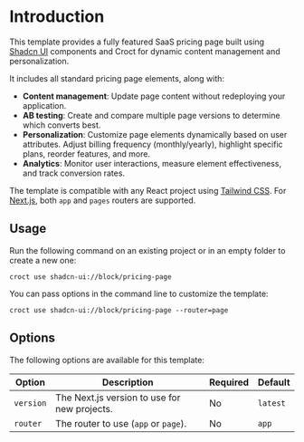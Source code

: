 # Introduction

This template provides a fully featured SaaS pricing page built using [Shadcn UI](https://ui.shadcn.com/?utm_source=croct) components and Croct for dynamic content management and personalization.

It includes all standard pricing page elements, along with:

- **Content management**: Update page content without redeploying your application.
- **AB testing**: Create and compare multiple page versions to determine which converts best.
- **Personalization**: Customize page elements dynamically based on user attributes. Adjust billing frequency (monthly/yearly), highlight specific plans, reorder features, and more.
- **Analytics**: Monitor user interactions, measure element effectiveness, and track conversion rates.

The template is compatible with any React project using [Tailwind CSS](https://tailwindcss.com/?utm_source=croct). For [Next.js](https://nextjs.org/?utm_source=croct), both `app` and `pages` routers are supported.

## Usage

Run the following command on an existing project or in an empty folder to create a new one:

```croct-cmd
croct use shadcn-ui://block/pricing-page
```

You can pass options in the command line to customize the template:

```croct-cmd
croct use shadcn-ui://block/pricing-page --router=page
```

## Options

The following options are available for this template:

| Option        | Description                                  | Required | Default  |
|---------------|----------------------------------------------|----------|----------|
| `version`     | The Next.js version to use for new projects. | No       | `latest` |
| `router`      | The router to use (`app` or `page`).         | No       | `app`    |
